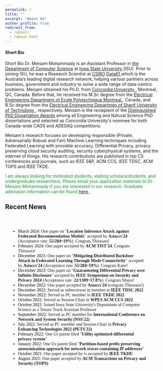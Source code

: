 ```yaml
---
permalink: /
title: ""
excerpt: "About me"
author_profile: true
redirect_from: 
  - /about/
  - /about.html
---
```


<h4 class="desktop-title">Short Bio</h4>
<p><span class="mobile-title">Short Bio</span> Dr. Meisam Mohammady is an Assistant Professor in <a href="https://www.cs.iastate.edu">the Department of Computer Science</a> at <a href="https://www.iastate.edu">Iowa State University </a> (ISU). Prior to joining ISU, he was a Research Scientist at <a href="https://www.csiro.au/en/">CSIRO</a> <a href=" https://data61.csiro.au/">Data61 </a> which is the Australia’s leading digital research network, helping various partners across business, government and industry to solve a wide range of data-centric problems. Meisam obtained his Ph.D. from <a href="https://www.concordia.ca/ginacody/info-systems-eng.html"> Concordia University </a>, Montreal, QC, Canada. Before that, he received his M.Sc degree from the <a href="https://polymtl.ca/ge"> Electrical Engineering Department of Ecole Polytechnique Montreal </a>, Canada, and B.Sc degree from the <a href="https://www.ee.sharif.edu/en/"> Electrical Engineering Departmen of Sharif University of Technology </a>, respectively. Meisam is the reciepient of the  <a href="https://github.com/meisamcs/meisamcs.github.io/blob/master/Certificate.PNG"> Distinguished PhD Dissertation Awards</a> among all Engineering and Natural Science PhD dissertations and selected as Concordia University's nominee for both Canada-wide CAGS and ADESAQ competitions. 
</p>

<p>
Meisam's research focuses on developing responsible (Private, Adversarially Robust and Fair) Machine Learning techniques including Federated Learning with provable accuracy, Differential Privacy, privacy preserving cloud security auditing, security cyberphysical systems, and the internet of things. His research contributions are published in top CS conferences and journals, such as IEEE S&P, ACM CCS, IEEE TDSC, ACM TOPS and IEEE TKDE.
</p>


<p style="color: #109c28;"> I am always looking for motivated students, visiting scholars/students, and undergraduate researchers. Please email your application materials to Dr. Meisam Mohammady if you are interested in our research. Graduate admission information can be found <a href="https://www.cs.iastate.edu/computer-science-graduate-admissions"> here </a>.</p>
  
<h2>Recent News</h2>

<ul class="blog-title-list" style="background: transparent; padding: 3em; font-family: 'Times New Roman', Times, serif;">
  <li><span style="color: black; text-decoration: none;">March     2024:</span> One paper on "<strong>Location Inference Attack against Federated Recommendation 
  Models</strong>" accepted by <strong>Asiaccs'24</strong> (Acceptance rate: <strong>55/284~19%</strong>). Congrats Thirasara! </li>
  <li><span style="color: black; text-decoration: none;">February  2024:</span> One paper accepted by <strong>ACM TIST'24</strong>. Congrats Thirasara! </li>
  <li><span style="color: black; text-decoration: none;">December    2023:</span> One paper on "<strong>Mitigating Distributed Backdoor Attack in Federated Learning 
  Through Mode Connectivity</strong>" accepted by <strong>Asiaccs'24</strong> (Acceptance rate: <strong>55/284~19%</strong>). Congrats Kane! </li>
  <li><span style="color: black; text-decoration: none;">December    2023:</span> One paper on "<strong>Guaranteeing Differential Privacy over Infinite Disclosure</strong>" accepted by <strong>IEEE Symposium on Security and Privacy 2024</strong> (Acceptance rate: <strong>22/1389~17.8%</strong>). Congrats Shuya! </li>
  
  <li><span style="color: black; text-decoration: none;">December 2022:</span> One paper accepted by <strong>Asiaccs'24</strong> (congrats Thirasara!) </li>
  <li><span style="color: black; text-decoration: none;">December 2022:</span> Served as subreviewer in  member in <strong>IEEE TDSC 2022</strong></li>
  <li><span style="color: black; text-decoration: none;">November 2022:</span> Served as PC member in <strong>IEEE TKDE 2022</strong></li>
  <li><span style="color: black; text-decoration: none;">October 2022:</span> Served as Session Chair in <strong>WPES ACM CCS 2022</strong></li>
  <li><span style="color: black; text-decoration: none;">October 2022:</span> Joined Iowa State University's Department of Computer Science as a Tenure Track Assistant Professor</li>
  <li><span style="color: black; text-decoration: none;">September 2022:</span> Served as PC member for <strong>International Conference on Network and System Security (NSS'22)</strong></li>
  <li><span style="color: black; text-decoration: none;">July 2022:</span> Served as PC member and Session Chair in <strong>Privacy Enhancing Technologies 2022 (PETS'22)</strong> </li>
  <li><span style="color: black; text-decoration: none;">February 2022:</span> One Us patent filed "<strong>Utility optimized differential privacy system</strong>"</li>
  <li><span style="color: black; text-decoration: none;">January 2022:</span> One Us patent filed "<strong>Partition-based prefix preserving anonymization approach for network traces containing IP addresses</strong>"</li>
  <li><span style="color: black; text-decoration: none;">October 2021:</span> One paper accepted by is accepted by <strong>IEEE TKDE</strong></li>
  <li><span style="color: black; text-decoration: none;">August 2021:</span> One paper accepted by <strong>ACM Transactions on Privacy and Security (TOPS)</strong></li>
</ul>
